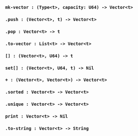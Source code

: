 
### `mk-vector : (Type<t>, capacity: U64) -> Vector<t>`

### `.push : (Vector<t>, t) -> Vector<t>`

### `.pop : Vector<t> -> t`

### `.to-vector : List<t> -> Vector<t>`

### `[] : (Vector<t>, U64) -> t`

### `set[] : (Vector<t>, U64, t) -> Nil`

### `+ : (Vector<t>, Vector<t>) -> Vector<t>`

### `.sorted : Vector<t> -> Vector<t>`

### `.unique : Vector<t> -> Vector<t>`

### `print : Vector<t> -> Nil`

### `.to-string : Vector<t> -> String`
